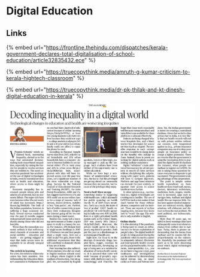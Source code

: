# Digital Education

## Links

{% embed url="https://frontline.thehindu.com/dispatches/kerala-government-declares-total-digitalisation-of-school-education/article32835432.ece" %}

{% embed url="https://truecopythink.media/amruth-g-kumar-criticism-to-kerala-hightech-classroom" %}

{% embed url="https://truecopythink.media/dr-pk-thilak-and-kt-dinesh-digital-education-in-kerala" %}

![](../.gitbook/assets/image%20%2894%29.png)



